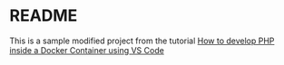 # README

This is a sample modified project from the tutorial [How to develop PHP inside a Docker Container using VS Code](https://blog.devsense.com/2022/develop-php-in-docker)
